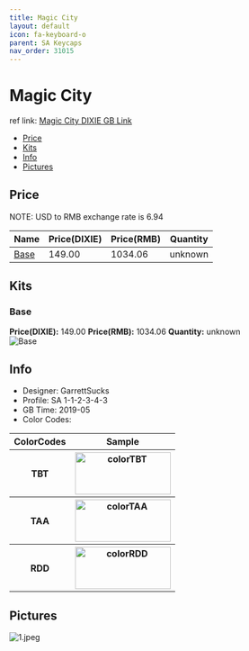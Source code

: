 ```yaml
---
title: Magic City
layout: default
icon: fa-keyboard-o
parent: SA Keycaps
nav_order: 31015
---
```


# Magic City

ref link: [Magic City DIXIE GB Link](https://dixiemech.com/samagiccity)

* [Price](#price)
* [Kits](#kits)
* [Info](#info)
* [Pictures](#pictures)


## Price  
NOTE: USD to RMB exchange rate is 6.94

| Name          | Price(DIXIE)    |  Price(RMB) | Quantity |
| ------------- | ------------ |  ---------- | -------- |
|[Base](#base)|149.00|1034.06|unknown|


## Kits
### Base
**Price(DIXIE):** 149.00    **Price(RMB):** 1034.06    **Quantity:** unknown  
<img src="{{ 'assets/images/sa-keycaps/magiccity/kits_pics/base.png' | relative_url }}" alt="Base" class="image featured">


## Info
* Designer: GarrettSucks
* Profile: SA 1-1-2-3-4-3
* GB Time: 2019-05
* Color Codes:  
<table style="width:100%">
  <tr>
    <th>ColorCodes</th>
    <th>Sample</th>
  </tr>
  <tr>
    <th>TBT</th>
    <th><img src="{{ 'assets/images/sa-keycaps/SP_ColorCodes/abs/SP_Abs_ColorCodes_TBT.png' | relative_url }}" alt="colorTBT" height="75" width="170"></th>
  </tr>
  <tr>
    <th>TAA</th>
    <th><img src="{{ 'assets/images/sa-keycaps/SP_ColorCodes/abs/SP_Abs_ColorCodes_TAA.png' | relative_url }}" alt="colorTAA" height="75" width="170"></th>
  </tr>
  <tr>
    <th>RDD</th>
    <th><img src="{{ 'assets/images/sa-keycaps/SP_ColorCodes/abs/SP_Abs_ColorCodes_RDD.png' | relative_url }}" alt="colorRDD" height="75" width="170"></th>
  </tr>
</table>


## Pictures
<img src="{{ 'assets/images/sa-keycaps/magiccity/rendering_pics/1.jpeg' | relative_url }}" alt="1.jpeg" class="image featured">
